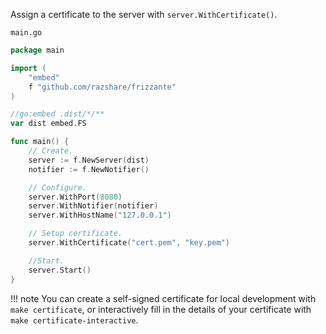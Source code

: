 Assign a certificate to the server with `server.WithCertificate()`.

`main.go`
```go
package main

import (
	"embed"
	f "github.com/razshare/frizzante"
)

//go:embed .dist/*/**
var dist embed.FS

func main() {
	// Create.
	server := f.NewServer(dist)
	notifier := f.NewNotifier()

	// Configure.
	server.WithPort(8080)
	server.WithNotifier(notifier)
	server.WithHostName("127.0.0.1")

    // Setup certificate.
    server.WithCertificate("cert.pem", "key.pem")

	//Start.
	server.Start()
}
```

!!! note
    You can create a self-signed certificate for local development with `make certificate`, or interactively fill in the details of your certificate with `make certificate-interactive`.